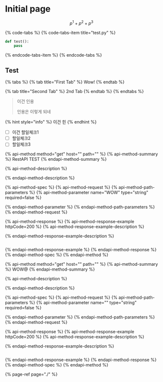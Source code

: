 # Initial page

$$
p^1 + p^2 + p^3
$$

{% code-tabs %}
{% code-tabs-item title="test.py" %}
```python
def test():
    pass
```
{% endcode-tabs-item %}
{% endcode-tabs %}

## Test

{% tabs %}
{% tab title="First Tab" %}
Wow!
{% endtab %}

{% tab title="Second Tab" %}
2nd Tab
{% endtab %}
{% endtabs %}

> 이건 인용
>
> 인용은 이렇게 되네

{% hint style="info" %}
이건 힌
{% endhint %}



* [ ] 이건 할일체크1
* [ ] 할일체크2
* [ ] 할일체크3

{% api-method method="get" host="" path="" %}
{% api-method-summary %}
RestAPI TEST
{% endapi-method-summary %}

{% api-method-description %}

{% endapi-method-description %}

{% api-method-spec %}
{% api-method-request %}
{% api-method-path-parameters %}
{% api-method-parameter name="WOW" type="string" required=false %}

{% endapi-method-parameter %}
{% endapi-method-path-parameters %}
{% endapi-method-request %}

{% api-method-response %}
{% api-method-response-example httpCode=200 %}
{% api-method-response-example-description %}

{% endapi-method-response-example-description %}

```

```
{% endapi-method-response-example %}
{% endapi-method-response %}
{% endapi-method-spec %}
{% endapi-method %}

{% api-method method="get" host="" path="" %}
{% api-method-summary %}
WOW@
{% endapi-method-summary %}

{% api-method-description %}

{% endapi-method-description %}

{% api-method-spec %}
{% api-method-request %}
{% api-method-path-parameters %}
{% api-method-parameter name="" type="string" required=false %}

{% endapi-method-parameter %}
{% endapi-method-path-parameters %}
{% endapi-method-request %}

{% api-method-response %}
{% api-method-response-example httpCode=200 %}
{% api-method-response-example-description %}

{% endapi-method-response-example-description %}

```

```
{% endapi-method-response-example %}
{% endapi-method-response %}
{% endapi-method-spec %}
{% endapi-method %}

{% page-ref page="./" %}



